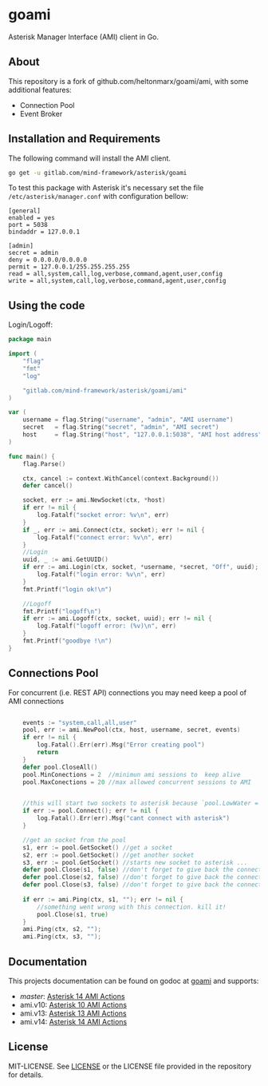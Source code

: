 goami
=====
Asterisk Manager Interface (AMI) client in Go.

## About
This repository is a fork of github.com/heltonmarx/goami/ami, with some additional features:
* Connection Pool
* Event Broker



## Installation and Requirements

The following command will install the AMI client.

```sh
go get -u gitlab.com/mind-framework/asterisk/goami
```

To test this package with Asterisk it's necessary set the file `/etc/asterisk/manager.conf` with configuration bellow:

    [general]
    enabled = yes
    port = 5038
    bindaddr = 127.0.0.1

    [admin]
    secret = admin
    deny = 0.0.0.0/0.0.0.0
    permit = 127.0.0.1/255.255.255.255
    read = all,system,call,log,verbose,command,agent,user,config
    write = all,system,call,log,verbose,command,agent,user,config

## Using the code

Login/Logoff:
```Go
package main

import (
	"flag"
	"fmt"
	"log"

	"gitlab.com/mind-framework/asterisk/goami/ami"
)

var (
	username = flag.String("username", "admin", "AMI username")
	secret   = flag.String("secret", "admin", "AMI secret")
	host     = flag.String("host", "127.0.0.1:5038", "AMI host address")
)

func main() {
	flag.Parse()

	ctx, cancel := context.WithCancel(context.Background())
	defer cancel()

	socket, err := ami.NewSocket(ctx, *host)
	if err != nil {
		log.Fatalf("socket error: %v\n", err)
	}
	if _, err := ami.Connect(ctx, socket); err != nil {
		log.Fatalf("connect error: %v\n", err)
	}
	//Login
	uuid, _ := ami.GetUUID()
	if err := ami.Login(ctx, socket, *username, *secret, "Off", uuid); err != nil {
		log.Fatalf("login error: %v\n", err)
	}
	fmt.Printf("login ok!\n")

	//Logoff
	fmt.Printf("logoff\n")
	if err := ami.Logoff(ctx, socket, uuid); err != nil {
		log.Fatalf("logoff error: (%v)\n", err)
	}
	fmt.Printf("goodbye !\n")
}
```

## Connections Pool
For concurrent (i.e. REST API) connections you may need keep a pool of AMI connections
```Go

	events := "system,call,all,user"
	pool, err := ami.NewPool(ctx, host, username, secret, events)
	if err != nil {
		log.Fatal().Err(err).Msg("Error creating pool")
		return
	}
	defer pool.CloseAll()
	pool.MinConections = 2 	//minimun ami sessions to  keep alive
	pool.MaxConections = 20 //max allowed concurrent sessions to AMI


	//this will start two sockets to asterisk because `pool.LowWater = 2`
	if err := pool.Connect(); err != nil {
		log.Fatal().Err(err).Msg("cant connect with asterisk")
	}

	//get an socket from the pool
	s1, err := pool.GetSocket() //get a socket
	s2, err := pool.GetSocket() //get another socket
	s3, err := pool.GetSocket() //starts new socket to asterisk ...
	defer pool.Close(s1, false) //don't forget to give back the connection to the pool!!! 
	defer pool.Close(s2, false) //don't forget to give back the connection to the pool!!! 
	defer pool.Close(s3, false) //don't forget to give back the connection to the pool!!! 
	
	if err := ami.Ping(ctx, s1, ""); err != nil {
		//something went wrong with this connection. kill it!
		pool.Close(s1, true)
	}
	ami.Ping(ctx, s2, "");
	ami.Ping(ctx, s3, "");
```





## Documentation

This projects documentation can be found on godoc at [goami](http://godoc.org/github.com/heltonmarx/goami/ami)
and supports:
 - *master*: [Asterisk 14 AMI Actions](https://wiki.asterisk.org/wiki/display/AST/Asterisk+14+AMI+Actions)
 - ami.v10: [Asterisk 10 AMI Actions](https://wiki.asterisk.org/wiki/display/AST/Asterisk+10+AMI+Actions)
 - ami.v13: [Asterisk 13 AMI Actions](https://wiki.asterisk.org/wiki/display/AST/Asterisk+13+AMI+Actions)
 - ami.v14: [Asterisk 14 AMI Actions](https://wiki.asterisk.org/wiki/display/AST/Asterisk+14+AMI+Actions)

## License

MIT-LICENSE. See [LICENSE](https://github.com/heltonmarx/goami/blob/master/LICENSE)
or the LICENSE file provided in the repository for details.
